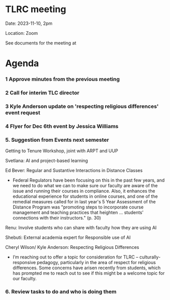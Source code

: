 # TLRC meeting 

Date: 2023-11-10, 2pm

Location: Zoom 

See documents for the meeting at



# Agenda

### 1 Approve minutes from the previous meeting 

### 2 Call for interim TLC director

### 3 Kyle Anderson update on 'respecting religious differences' event request

### 4 Flyer for Dec 6th event by Jessica Williams


### 5. Suggestion from Events next semester 


Getting to Tenure Workshop, joint with ARPT and UUP

Svetlana: AI and project-based learning  

Ed Bever: Regular and Sustantive Interactions in Distance Classes
- Federal Regulators have been focusing on this in the past few years, and we need to do what we can to make sure our faculty are aware of the issue and running their courses in compliance.  Also, it enhances the educational experience for students in online courses, and one of the remedial measures called for in last year's 5 Year Assessment of the Distance Program was "promoting steps to incorporate course management and teaching practices that heighten ... students’ connections with their instructors." (p. 30) 


Renu: Involve students who can share with faculty how they are using AI 

Shebuti: External academia expert for Responsible use of AI 

Cheryl Wilson/ Kyle Anderson: Respecting Religious Differences

- I’m reaching out to offer a topic for consideration for TLRC – culturally-responsive pedagogy, particularly in the area of respect for religious differences.  Some concerns have arisen recently from students, which has prompted me to reach out to see if this might be a welcome topic for our faculty. 

### 6. Review tasks to do and who is doing them

